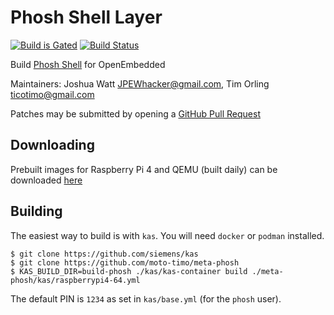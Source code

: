 # Phosh Shell Layer
[![Build is Gated](https://zuul-ci.org/gated.svg)](https://zuul.wattissoftware.com/t/wattissoftware-zuul/buildsets?project=JPEWdev%2Fmeta-phosh)
[![Build Status](https://zuul.wattissoftware.com/api/tenant/wattissoftware-zuul/badge?project=JPEWdev/meta-phosh&pipeline=periodic-daily&branch=master)](https://zuul.wattissoftware.com/t/wattissoftware-zuul/buildsets?JPEWdev/meta-phosh&pipeline=periodic-daily&branch=master)

Build [Phosh Shell](https://puri.sm/projects/phosh/) for OpenEmbedded

Maintainers: Joshua Watt <JPEWhacker@gmail.com>, Tim Orling <ticotimo@gmail.com>

Patches may be submitted by opening a [GitHub Pull Request](https://github.com/JPEWdev/meta-phosh/compare)

## Downloading

Prebuilt images for Raspberry Pi 4 and QEMU (built daily) can be downloaded
[here](https://downloads.wattissoftware.com/publish/)

## Building
The easiest way to build is with `kas`. You will need `docker` or `podman` installed.

```shell
$ git clone https://github.com/siemens/kas
$ git clone https://github.com/moto-timo/meta-phosh
$ KAS_BUILD_DIR=build-phosh ./kas/kas-container build ./meta-phosh/kas/raspberrypi4-64.yml
```

The default PIN is `1234` as set in `kas/base.yml` (for the `phosh` user).
